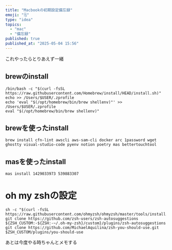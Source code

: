 ```yaml
---
title: "Macbookの初期設定備忘録"
emoji: "🗒️"
type: "idea"
topics:
  - "mac"
  - "備忘録"
published: true
published_at: "2025-05-04 15:56"
---
```


これやったらとりあえず一緒

## brewのinstall
```
/bin/bash -c "$(curl -fsSL https://raw.githubusercontent.com/Homebrew/install/HEAD/install.sh)"
echo >> /Users/$USER/.zprofile
echo 'eval "$(/opt/homebrew/bin/brew shellenv)"' >> /Users/$USER/.zprofile
eval "$(/opt/homebrew/bin/brew shellenv)"
```

## brewを使ったinstall
```
brew install cfn-lint awscli aws-sam-cli docker arc 1password wget ghostty visual-studio-code pyenv notion poetry mas bettertouchtool
```
## masを使ったinstall
```
mas install 1429033973 539883307
```

# oh my zshの設定
```
sh -c "$(curl -fsSL https://raw.githubusercontent.com/ohmyzsh/ohmyzsh/master/tools/install.sh)"
git clone https://github.com/zsh-users/zsh-autosuggestions ${ZSH_CUSTOM:-${ZSH:-~/.oh-my-zsh}/custom}/plugins/zsh-autosuggestions
git clone https://github.com/MichaelAquilina/zsh-you-should-use.git $ZSH_CUSTOM/plugins/you-should-use
```

あとは今度やる時ちゃんとメモする
